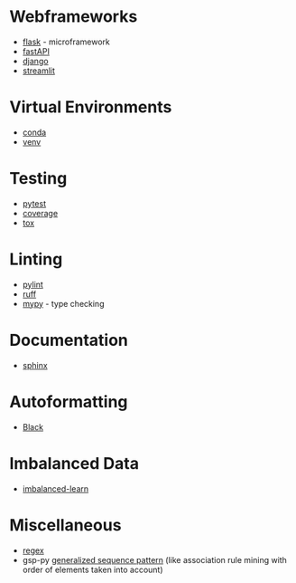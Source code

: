 # Webframeworks
- [flask](https://flask.palletsprojects.com/en/2.3.x/) - microframework
- [fastAPI](https://pypi.org/project/fastapi/)
- [django](https://pypi.org/project/Django/)
- [streamlit](https://pypi.org/project/streamlit/)

# Virtual Environments
- [conda](https://docs.conda.io/en/latest/miniconda.html)
- [venv](https://docs.python.org/3/library/venv.html)

# Testing
- [pytest](https://pypi.org/project/pytest/)
- [coverage](https://pypi.org/project/coverage/)
- [tox ](https://tox.wiki/en/4.8.0/)

# Linting
- [pylint]( https://pypi.org/project/pylint/)
- [ruff]( https://pypi.org/project/ruff/)
- [mypy](https://pypi.org/project/mypy/) - type checking 

# Documentation
- [sphinx](https://www.sphinx-doc.org/en/master/)

# Autoformatting
- [Black](https://pypi.org/project/black/)

# Imbalanced Data
- [imbalanced-learn](https://pypi.org/project/imbalanced-learn/)

# Miscellaneous
- [regex](https://pypi.org/project/regex/)
- gsp-py [generalized sequence pattern](https://github.com/jacksonpradolima/gsp-py) (like association rule mining with order of elements taken into account)
